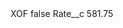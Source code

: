 <?xml version="1.0" encoding="UTF-8"?>
<CustomMetadata xmlns="http://soap.sforce.com/2006/04/metadata" xmlns:xsi="http://www.w3.org/2001/XMLSchema-instance" xmlns:xsd="http://www.w3.org/2001/XMLSchema">
    <label>XOF</label>
    <protected>false</protected>
    <values>
        <field>Rate__c</field>
        <value xsi:type="xsd:double">581.75</value>
    </values>
</CustomMetadata>
